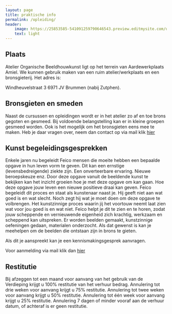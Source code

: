 ```yaml
---
layout: page
title: praktische info
permalink: /opleiding/
header:
    image: https://25853585-541091259790646543.preview.editmysite.com/uploads/2/5/8/5/25853585/opleiding-6_orig.jpg
    text: light
---
```



## Plaats

Atelier Organische Beeldhouwkunst ligt op het terrein van Aardewerkplaats Amiel.
We kunnen gebruik maken van een ruim atelier/werkplaats  en een bronsgieterij.
Het adres is:

Windheuvelstraat 3
6971 JV Brummen
(nabij Zutphen).


## Bronsgieten en smeden

Naast de cursussen en opleidingen wordt er in het atelier zo af en toe brons gegoten en gesmeed.
Bij voldoende belangstelling kan er in kleine groepen gesmeed worden. Ook is het mogelijk om het bronsgieten eens mee te maken. Heb je daar vragen over, neem dan contact op via mail klik [hier](contact.md)


## Kunst begeleidingsgesprekken

Enkele jaren nu begeleidt Feico mensen die moeite hebben een bepaalde opgave in hun leven vorm te geven. Dit kan een ernstige (levensbedreigende) ziekte zijn. Een onverteerbare ervaring. Nieuwe beroepskeuze enz. Door deze opgave vanuit de beeldende kunst te bekijken kan het inzicht groeien hoe je met deze opgave om kan gaan. Hoe deze opgave jouw leven een nieuwe positieve draai kan geven. Feico begeleidt dit proces en staat als kunstenaar naast je. Hij geeft niet aan wat goed is en wat slecht. Noch zegt hij wat je moet doen om deze opgave te volbrengen. Het kunstzinnige proces waarin jij het voortouw neemt laat zien wat voor jou goed is en wat niet. Feico helpt je dit te zien en te horen, zodat jouw scheppende en vernieuwende eigenheid zich krachtig, werkzaam en scheppend kan uitspreken. Er worden beelden gemaakt, kunstzinnige oefeningen gedaan, materialen onderzocht. Als dat gewenst is kan je meehelpen om de beelden die ontstaan zijn in brons te gieten.

Als dit je aanspreekt kan je een kennismakingsgesprek aanvragen.

Voor aanmelding via mail klik dan [hier](contact.md)


## Restitutie

Bij afzeggen tot een maand voor aanvang van het gebruik van de Verdieping krijgt u 100% restitutie van het verhuur bedrag. Annulering tot drie weken voor aanvang krijgt u 75% restitutie. Annulering tot twee weken voor aanvang krijgt u 50% restitutie. Annulering tot één week voor aanvang krijgt u 25% restitutie. Annulering 7 dagen of minder vooraf aan de verhuur datum, of achteraf is er geen restitutie.
